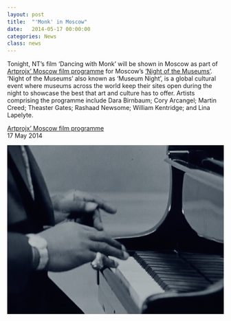 ```yaml
---
layout: post
title:  "'Monk' in Moscow"
date:   2014-05-17 00:00:00
categories: News
class: news
---
```


Tonight, NT’s film ‘Dancing with Monk’ will be shown in Moscow as part of <a href="http://www.artprojx.com/MoscowMuseumNight.html" target="_blank">Artprojx’ Moscow film programme</a> for Moscow’s <a href="http://www.museumnight.org" target="_blank"> ‘Night of the Museums’</a>. ‘Night of the Museums’ also known as ‘Museum Night’, is a global cultural event where museums across the world keep their sites open during the night to showcase the best that art and culture has to offer.
Artists comprising the programme include Dara Birnbaum; Cory Arcangel; Martin Creed; Theaster Gates; Rashaad Newsome; William Kentridge; and Lina Lapelyte.


<a href="http://www.artprojx.com/MoscowMuseumNight.html" target="_blank">Artprojx’ Moscow film programme</a>  
17 May 2014

![RCA Flyer](/assets_posts/dancing_with_monk-1.jpg)
